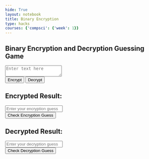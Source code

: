 ```yaml
---
hide: True
layout: notebook
title: Binary Encryption
type: hacks
courses: {'compsci': {'week': 1}}
---
```


<html>
<body>
    <h2>Binary Encryption and Decryption Guessing Game</h2>
    <textarea id="inputText" placeholder="Enter text here"></textarea><br>
    <button onclick="encrypt()">Encrypt</button>
    <button onclick="decrypt()">Decrypt</button><br>
    <h2>Encrypted Result:</h2>
    <p id="encryptedResult"></p>
    <input type="text" id="encryptGuessInput" placeholder="Enter your encryption guess">
    <br>
    <button onclick="checkEncryptGuess()">Check Encryption Guess</button>
    <p id="encryptGuessResult"></p>
    <h2>Decrypted Result:</h2>
    <p id="decryptedResult"></p>
    <input type="text" id="decryptGuessInput" placeholder="Enter your decryption guess">
    <br>
    <button onclick="checkDecryptGuess()">Check Decryption Guess</button>
    <p id="decryptGuessResult"></p>
</body>
</html>

<script>
    var encryptedResult; // Variable to store the encrypted result
    var decryptedResult; // Variable to store the decrypted result

    function encrypt() {
        var input = document.getElementById("inputText").value;
        var binary = '';
        for (var i = 0; i < input.length; i++) {
            var charBinary = input[i].charCodeAt(0).toString(2);
            
            // Ensure each binary representation has 8 digits by padding with leading zeros
            charBinary = '00000000'.substring(charBinary.length) + charBinary;
            
            binary += charBinary + " ";
        }
        encryptedResult = binary.trim();
        document.getElementById("encryptedResult").innerText = "Guess the encrypted result!";
        document.getElementById("encryptGuessResult").innerText = "";
    }

    function decrypt() {
        var input = document.getElementById("inputText").value;
        var text = '';
        var arr = input.split(" ");
        for (var i = 0; i < arr.length; i++) {
            text += String.fromCharCode(parseInt(arr[i], 2));
        }
        decryptedResult = text;
        document.getElementById("decryptedResult").innerText = "Guess the decrypted result!";
        document.getElementById("decryptGuessResult").innerText = "";
    }

    function checkEncryptGuess() {
        var userGuess = document.getElementById("encryptGuessInput").value.trim().toLowerCase().replace(/\s+/g, "");
        var resultDisplay = document.getElementById("encryptGuessResult");

        // Convert the encrypted binary to letters
        var encryptedText = encryptedResult.toLowerCase().replace(/\s+/g, "");
        console.log(userGuess.toLowerCase().replace(/\s+/g, ""));
        console.log(encryptedText);
        if (userGuess.toLowerCase().replace(/\s+/g, "") === encryptedText) {
            resultDisplay.innerText = "Correct! You guessed the encryption!";
        } else {
            resultDisplay.innerText = "Incorrect. Try again!";
        }
    }

    // Function to convert binary to letters
    function binaryToText(binaryString) {
        var binaryArray = binaryString.split(" ");
        var text = "";
        for (var i = 0; i < binaryArray.length; i++) {
            // Handle extra whitespaces in the binary string
            if (binaryArray[i] !== "") {
                // Convert each binary segment to decimal and then to ASCII character
                var decimalValue = parseInt(binaryArray[i], 2);
                text += String.fromCharCode(decimalValue);
            }
        }
        return text;
    }

    function checkDecryptGuess() {
        var userGuess = document.getElementById("decryptGuessInput").value.trim();
        var resultDisplay = document.getElementById("decryptGuessResult");

        if (userGuess === decryptedResult) {
            resultDisplay.innerText = "Correct! You guessed the decryption!";
        } else {
            resultDisplay.innerText = "Incorrect. Try again!";
        }
    }
</script>
